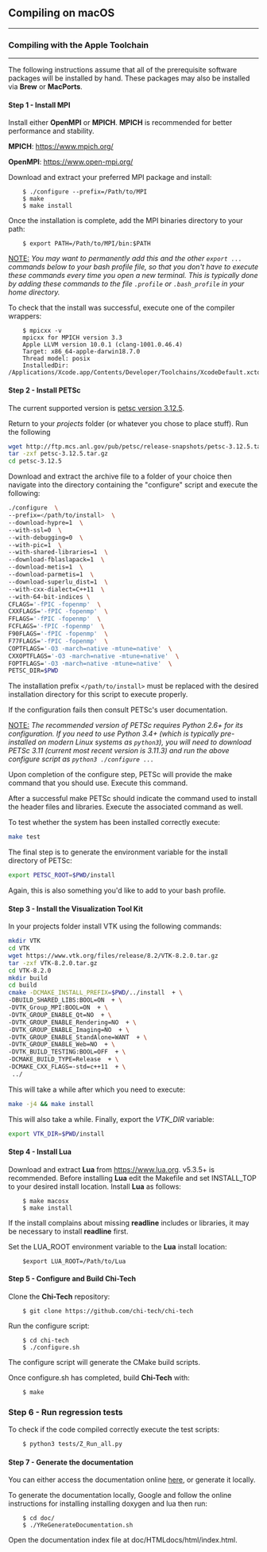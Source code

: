 ## Compiling on macOS
___
### Compiling with the Apple Toolchain
___

The following instructions assume that all of the prerequisite software packages
will be installed by hand.  These packages may also be installed via **Brew** or
**MacPorts**.

#### Step 1 - Install MPI

Install either **OpenMPI** or **MPICH**.  **MPICH** is recommended for
better performance and stability.

**MPICH**: https://www.mpich.org/

**OpenMPI**: https://www.open-mpi.org/

Download and extract your preferred MPI package and install:
```console
    $ ./configure --prefix=/Path/to/MPI
    $ make
    $ make install
```

Once the installation is complete, add the MPI binaries directory to your path:
```console
    $ export PATH=/Path/to/MPI/bin:$PATH
```
<u>NOTE:</u> *You may want to permanently add this and the other `export ...`
commands below to your bash profile file, so that you don't have to execute these
commands every time you open a new terminal. This is typically done by adding
these commands to the file `.profile` or `.bash_profile` in your home directory.*

To check that the install was successful, execute one of the compiler wrappers:
```console
    $ mpicxx -v
    mpicxx for MPICH version 3.3
    Apple LLVM version 10.0.1 (clang-1001.0.46.4)
    Target: x86_64-apple-darwin18.7.0
    Thread model: posix
    InstalledDir: /Applications/Xcode.app/Contents/Developer/Toolchains/XcodeDefault.xctoolchain/usr/bin
```

#### Step 2 - Install PETSc

The current supported version is
[petsc version 3.12.5](http://ftp.mcs.anl.gov/pub/petsc/release-snapshots/petsc-3.12.5.tar.gz).


Return to your *projects* folder (or whatever you chose to place stuff). Run
the following

```bash
wget http://ftp.mcs.anl.gov/pub/petsc/release-snapshots/petsc-3.12.5.tar.gz
tar -zxf petsc-3.12.5.tar.gz
cd petsc-3.12.5
```

Download and extract the archive file to a folder of your choice then navigate
into the directory containing the "configure" script and execute the following:

```bash
./configure  \
--prefix=</path/to/install>  \
--download-hypre=1  \
--with-ssl=0  \
--with-debugging=0  \
--with-pic=1  \
--with-shared-libraries=1  \
--download-fblaslapack=1  \
--download-metis=1  \
--download-parmetis=1  \
--download-superlu_dist=1  \
--with-cxx-dialect=C++11  \
--with-64-bit-indices \
CFLAGS='-fPIC -fopenmp'  \
CXXFLAGS='-fPIC -fopenmp'  \
FFLAGS='-fPIC -fopenmp'  \
FCFLAGS='-fPIC -fopenmp'  \
F90FLAGS='-fPIC -fopenmp'  \
F77FLAGS='-fPIC -fopenmp'  \
COPTFLAGS='-O3 -march=native -mtune=native'  \
CXXOPTFLAGS='-O3 -march=native -mtune=native'  \
FOPTFLAGS='-O3 -march=native -mtune=native'  \
PETSC_DIR=$PWD
```

The installation prefix ```</path/to/install>``` must be replaced with 
the desired installation directory for this script to execute properly.

If the configuration fails then consult PETSc's user documentation.

<u>NOTE:</u> *The recommended version of PETSc requires Python 2.6+ for its configuration.
If you need to use Python 3.4+ (which is typically pre-installed on modern Linux systems as
`python3`), you will need to download PETSc 3.11 (current most recent version is 3.11.3)
and run the above configure script as `python3 ./configure ...`*

Upon completion of the configure step, PETSc will provide the make command
that you should use. Execute this command.

After a successful make PETSc should indicate the command used to install
the header files and libraries. Execute the associated command as well.

To test whether the system has been installed correctly execute:

```bash
make test
```

The final step is to generate the environment variable for the install
directory of PETSc:

```bash
export PETSC_ROOT=$PWD/install
```

Again, this is also something you'd like to add to your bash profile.

#### Step 3 - Install the Visualization Tool Kit

In your projects folder install VTK using the following commands:

```bash
mkdir VTK
cd VTK
wget https://www.vtk.org/files/release/8.2/VTK-8.2.0.tar.gz
tar -zxf VTK-8.2.0.tar.gz
cd VTK-8.2.0
mkdir build
cd build
cmake -DCMAKE_INSTALL_PREFIX=$PWD/../install  + \
-DBUILD_SHARED_LIBS:BOOL=ON  + \
-DVTK_Group_MPI:BOOL=ON  + \
-DVTK_GROUP_ENABLE_Qt=NO  + \
-DVTK_GROUP_ENABLE_Rendering=NO  + \
-DVTK_GROUP_ENABLE_Imaging=NO  + \
-DVTK_GROUP_ENABLE_StandAlone=WANT  + \
-DVTK_GROUP_ENABLE_Web=NO  + \
-DVTK_BUILD_TESTING:BOOL=OFF  + \
-DCMAKE_BUILD_TYPE=Release  + \
-DCMAKE_CXX_FLAGS=-std=c++11  + \
 ../
```

This will take a while after which you need to execute:

```bash
make -j4 && make install
```

This will also take a while. Finally, export the *VTK_DIR* variable:

```bash
export VTK_DIR=$PWD/install
```

#### Step 4 - Install Lua

Download and extract **Lua** from https://www.lua.org.  v5.3.5+ is recommended.
Before installing **Lua** edit the Makefile and set INSTALL_TOP to your desired
install location.  Install **Lua** as follows:
```console
    $ make macosx
    $ make install
```
If the install complains about missing **readline** includes or libraries, it may
be necessary to install **readline** first.

Set the LUA_ROOT environment variable to the **Lua** install location:
```console
    $export LUA_ROOT=/Path/to/Lua
```

#### Step 5 - Configure and Build Chi-Tech

Clone the **Chi-Tech** repository:
```console
    $ git clone https://github.com/chi-tech/chi-tech
```

Run the configure script:
```console
    $ cd chi-tech
    $ ./configure.sh
```
The configure script will generate the CMake build scripts.

Once configure.sh has completed, build **Chi-Tech** with:
```console
    $ make
```

### Step 6 - Run regression tests

To check if the code compiled correctly execute the test scripts:

```bash
    $ python3 tests/Z_Run_all.py
```


#### Step 7 - Generate the documentation

You can either access the documentation online [here](https://chi-tech.github.io),
or generate it locally.

To generate the documentation locally, Google and follow the online instructions
for installing installing doxygen and lua then run:
```console
    $ cd doc/
    $ ./YReGenerateDocumentation.sh
```
Open the documentation index file at doc/HTMLdocs/html/index.html.
